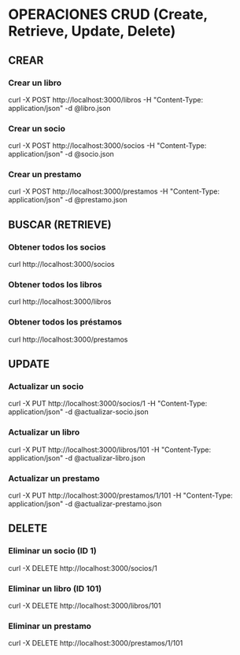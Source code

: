 # OPERACIONES CRUD (Create, Retrieve, Update, Delete)

## CREAR

### Crear un libro
curl -X POST http://localhost:3000/libros -H "Content-Type: application/json" -d @libro.json

### Crear un socio
curl -X POST http://localhost:3000/socios -H "Content-Type: application/json" -d @socio.json

### Crear un prestamo
curl -X POST http://localhost:3000/prestamos -H "Content-Type: application/json" -d @prestamo.json

## BUSCAR (RETRIEVE)

### Obtener todos los socios
curl http://localhost:3000/socios

### Obtener todos los libros
curl http://localhost:3000/libros

### Obtener todos los préstamos
curl http://localhost:3000/prestamos

## UPDATE

### Actualizar un socio
curl -X PUT http://localhost:3000/socios/1 -H "Content-Type: application/json" -d @actualizar-socio.json

### Actualizar un libro
curl -X PUT http://localhost:3000/libros/101 -H "Content-Type: application/json" -d @actualizar-libro.json

### Actualizar un prestamo
curl -X PUT http://localhost:3000/prestamos/1/101 -H "Content-Type: application/json" -d @actualizar-prestamo.json

## DELETE

### Eliminar un socio (ID 1)
curl -X DELETE http://localhost:3000/socios/1

### Eliminar un libro (ID 101)
curl -X DELETE http://localhost:3000/libros/101

### Eliminar un prestamo
curl -X DELETE http://localhost:3000/prestamos/1/101



